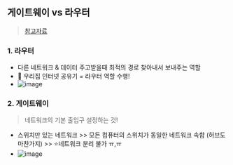 ## 게이트웨이 vs 라우터
> [참고자료](https://puzzle-puzzle.tistory.com/entry/%EB%84%A4%ED%8A%B8%EC%9B%8C%ED%81%AC-%EC%9A%A9%EC%96%B4-%EA%B2%8C%EC%9D%B4%ED%8A%B8%EC%9B%A8%EC%9D%B4-Gateway-%EA%B2%8C%EC%9D%B4%ED%8A%B8%EC%9B%A8%EC%9D%B4%EC%99%80-%EB%9D%BC%EC%9A%B0%ED%84%B0-%EC%B0%A8%EC%9D%B4%EC%A0%90)

### 1. 라우터
- 다른 네트워크 & 데이터 주고받을때 최적의 경로 찾아내서 보내주는 역할
- 🏡 우리집 인터넷 공유기 = 라우터 역할 수행!
- ![image](https://user-images.githubusercontent.com/61215550/212212590-8f67fa6d-159a-4aaa-b5bc-56f497a0771a.png)

### 2. 게이트웨이 
> 네트워크의 기본 출입구 설정하는 것!
- 스위치만 있는 네트워크 >> 모든 컴퓨터의 스위치가 동일한 네트워크 속함 (허브도 마찬가지) >> ⭐네트워크 분리 불가 ㅠ,ㅠ
- ![image](https://user-images.githubusercontent.com/61215550/212212725-ea7ae813-dd09-4086-847c-2039ac4aeb1f.png)
